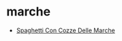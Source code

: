 # marche

 * [Spaghetti Con Cozze Delle Marche](../index/s/spaghetti-con-cozze-delle-marche-5255.json)
